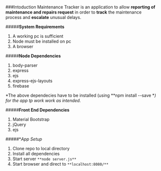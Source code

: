 ###Intoduction
Maintenance Tracker is an application to allow **reporting of maintenance and repairs request** in order to **track** the maintenance process and **escalate** unusual delays.

#####**System Requirements**
1. A working pc is sufficient
2. Node must be installed on pc
3. A browser

#####**Node Dependencies**
1. body-parser
2. express
3. ejs
4. express-ejs-layouts
5. firebase

*The above dependecies have to be installed (using **npm install <name-of-package> --save **) for the app tp work work as intended.*

#####**Front End Dependencies**
1. Material Bootstrap
2. jQuery
3. ejs

#####**App Setup*
1. Clone repo to local directory
2. Install all dependencies
3. Start server `**node server.js**`
4. Start browser and direct to `**localhost:8080/**`